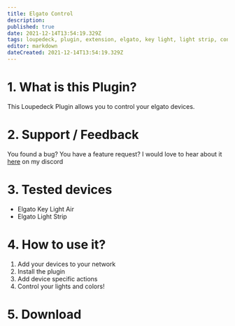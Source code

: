 ```yaml
---
title: Elgato Control
description: 
published: true
date: 2021-12-14T13:54:19.329Z
tags: loupedeck, plugin, extension, elgato, key light, light strip, control
editor: markdown
dateCreated: 2021-12-14T13:54:19.329Z
---
```


# 1. What is this Plugin?
This Loupedeck Plugin allows you to control your elgato devices.

# 2. Support / Feedback
You found a bug? You have a feature request? I would love to hear about it [here](https://s.tswi.me/discord) on my discord

# 3. Tested devices
- Elgato Key Light Air
- Elgato Light Strip

# 4. How to use it?
1. Add your devices to your network
2. Install the plugin
3. Add device specific actions
4. Control your lights and colors!

# 5. Download
